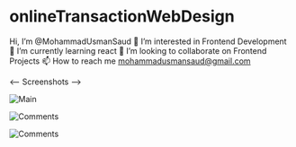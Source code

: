 # onlineTransactionWebDesign

 Hi, I’m @MohammadUsmanSaud 👀 I’m interested in Frontend Development 🌱 I’m currently learning react 💞️ I’m looking to collaborate on Frontend Projects 📫 How to reach me mohammadusmansaud@gmail.com

<-- Screenshots -->

![Main](https://user-images.githubusercontent.com/121443095/209671210-dbcdb0d3-42ae-46fd-b948-671de519f13b.PNG)


![Comments](https://user-images.githubusercontent.com/121443095/209671412-b322a012-41eb-43dd-8c2c-bc4927d68280.PNG)


![Comments](https://user-images.githubusercontent.com/121443095/209671412-b322a012-41eb-43dd-8c2c-bc4927d68280.PNG)
